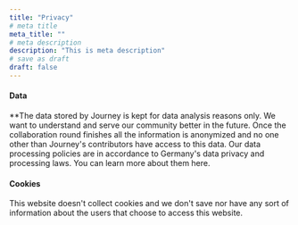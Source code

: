 ```yaml
---
title: "Privacy"
# meta title
meta_title: ""
# meta description
description: "This is meta description"
# save as draft
draft: false
---
```


#### Data

**The data stored by Journey is kept for data analysis reasons only. We want to understand and serve our community better in the future. Once the collaboration round finishes all the information is anonymized and no one other than Journey's contributors have access to this data. Our data processing policies are in accordance to Germany's data privacy and processing laws. You can learn more about them here.

#### Cookies

This website doesn't collect cookies and we don't save nor have any sort of information about the users that choose to access this website.